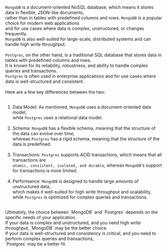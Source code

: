 `MongoDB` is a document-oriented NoSQL database, which means it stores data in flexible, JSON-like documents,<br> 
rather than in tables with predefined columns and rows. `MongoDB` is a popular choice for modern web applications<br> 
and for use cases where data is complex, unstructured, or changes frequently.<br>
`MongoDB` is also well-suited for large-scale, distributed systems and can handle high write throughput.<br>
<br>
`Postgres`, on the other hand, is a traditional SQL database that stores data in tables with predefined 
columns and rows.<br> It is known for its reliability, robustness, 
and ability to handle complex queries and transactions.<br> 
`Postgres` is often used in enterprise applications and for use cases where data is well-structured and consistent.<br>
<br>
Here are a few key differences between the two:<br>
<br>
1. Data Model: As mentioned, `MongoDB` uses a document-oriented data model,<br> 
while `Postgres` uses a relational data model.<br>
   <br>
2. Schema: `MongoDB` has a flexible schema, meaning that the structure of the data can evolve over time,<br> 
whereas `Postgres` has a rigid schema, meaning that the structure of the data is predefined.<br>
   <br>
3. Transactions: `Postgres` supports ACID transactions, which means that all transactions are<br> 
`atomic, consistent, isolated, and durable`, whereas `MongoDB`'s support for transactions is more limited.<br>
   <br>
4. Performance: `MongoDB` is designed to handle large amounts of unstructured data,<br> 
which makes it well-suited for high write throughput and scalability, <br>
while `Postgres` is optimized for complex queries and transactions.<br>
<br>
Ultimately, the choice between `MongoDB` and `Postgres` depends on the specific needs of your application. <br>
If your data is complex and unstructured, and you need high write throughput, `MongoDB` may be the better choice. <br>
If your data is well-structured and consistency is critical, 
and you need to perform complex queries and transactions,<br> `Postgres` may be a better fit.